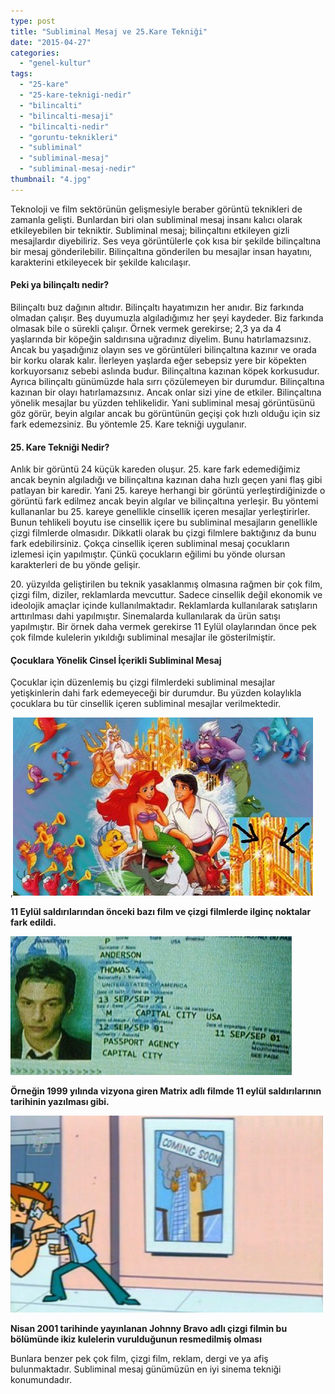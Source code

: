 ```yaml
---
type: post
title: "Subliminal Mesaj ve 25.Kare Tekniği"
date: "2015-04-27"
categories: 
  - "genel-kultur"
tags: 
  - "25-kare"
  - "25-kare-teknigi-nedir"
  - "bilincalti"
  - "bilincalti-mesaji"
  - "bilincalti-nedir"
  - "goruntu-teknikleri"
  - "subliminal"
  - "subliminal-mesaj"
  - "subliminal-mesaj-nedir"
thumbnail: "4.jpg"
---
```


Teknoloji ve film sektörünün gelişmesiyle beraber görüntü teknikleri de zamanla gelişti. Bunlardan biri olan subliminal mesaj insanı kalıcı olarak etkileyebilen bir tekniktir. Subliminal mesaj; bilinçaltını etkileyen gizli mesajlardır diyebiliriz. Ses veya görüntülerle çok kısa bir şekilde bilinçaltına bir mesaj gönderilebilir. Bilinçaltına gönderilen bu mesajlar insan hayatını, karakterini etkileyecek bir şekilde kalıcılaşır.

#### Peki ya bilinçaltı nedir?

Bilinçaltı buz dağının altıdır. Bilinçaltı hayatımızın her anıdır. Biz farkında olmadan çalışır. Beş duyumuzla algıladığımız her şeyi kaydeder. Biz farkında olmasak bile o sürekli çalışır. Örnek vermek gerekirse; 2,3 ya da 4 yaşlarında bir köpeğin saldırısına uğradınız diyelim. Bunu hatırlamazsınız. Ancak bu yaşadığınız olayın ses ve görüntüleri bilinçaltına kazınır ve orada bir korku olarak kalır. İlerleyen yaşlarda eğer sebepsiz yere bir köpekten korkuyorsanız sebebi aslında budur. Bilinçaltına kazınan köpek korkusudur. Ayrıca bilinçaltı günümüzde hala sırrı çözülemeyen bir durumdur. Bilinçaltına kazınan bir olayı hatırlamazsınız. Ancak onlar sizi yine de etkiler. Bilinçaltına yönelik mesajlar bu yüzden tehlikelidir. Yani subliminal mesaj görüntüsünü göz görür, beyin algılar ancak bu görüntünün geçişi çok hızlı olduğu için siz fark edemezsiniz. Bu yöntemle 25. Kare tekniği uygulanır.

#### 25\. Kare Tekniği Nedir?

Anlık bir görüntü 24 küçük kareden oluşur. 25. kare fark edemediğimiz ancak beynin algıladığı ve bilinçaltına kazınan daha hızlı geçen yani flaş gibi patlayan bir karedir. Yani 25. kareye herhangi bir görüntü yerleştirdiğinizde o görüntü fark edilmez ancak beyin algılar ve bilinçaltına yerleşir. Bu yöntemi kullananlar bu 25. kareye genellikle cinsellik içeren mesajlar yerleştirirler. Bunun tehlikeli boyutu ise cinsellik içere bu subliminal mesajların genellikle çizgi filmlerde olmasıdır. Dikkatli olarak bu çizgi filmlere baktığınız da bunu fark edebilirsiniz. Çokça cinsellik içeren subliminal mesaj çocukların izlemesi için yapılmıştır. Çünkü çocukların eğilimi bu yönde olursan karakterleri de bu yönde gelişir.

20\. yüzyılda geliştirilen bu teknik yasaklanmış olmasına rağmen bir çok film, çizgi film, diziler, reklamlarda mevcuttur. Sadece cinsellik değil ekonomik ve ideolojik amaçlar içinde kullanılmaktadır. Reklamlarda kullanılarak satışların arttırılması dahi yapılmıştır. Sinemalarda kullanılarak da ürün satışı yapılmıştır. Bir örnek daha vermek gerekirse 11 Eylül olaylarından önce pek çok filmde kulelerin yıkıldığı subliminal mesajlar ile gösterilmiştir.

#### Çocuklara Yönelik Cinsel İçerikli Subliminal Mesaj

Çocuklar için düzenlemiş bu çizgi filmlerdeki subliminal mesajlar yetişkinlerin dahi fark edemeyeceği bir durumdur. Bu yüzden kolaylıkla çocuklara bu tür cinsellik içeren subliminal mesajlar verilmektedir.

,![Disney'de subliminal mesaj](images/34-e1430159168398.jpg)

**11 Eylül saldırılarından önceki bazı film ve çizgi filmlerde ilginç noktalar fark edildi.**

![Matrix'te subliminal mesaj](images/vq50ceb5a7s-e1430160325661.jpg)

**Örneğin 1999 yılında  vizyona giren Matrix adlı filmde 11 eylül saldırılarının tarihinin yazılması gibi.** 

![jonny bravo'da subliminal mesaj](images/jonny-e1430160527251.jpg)

**Nisan 2001 tarihinde yayınlanan Johnny Bravo adlı çizgi filmin bu bölümünde ikiz kulelerin vurulduğunun resmedilmiş olması**

Bunlara benzer pek çok film, çizgi film, reklam, dergi ve ya afiş bulunmaktadır. Subliminal mesaj günümüzün en iyi sinema tekniği konumundadır.
